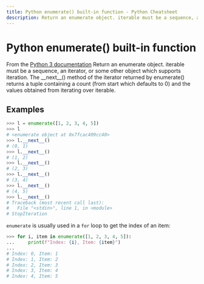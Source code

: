 ```yaml
---
title: Python enumerate() built-in function - Python Cheatsheet
description: Return an enumerate object. iterable must be a sequence, an iterator, or some other object which supports iteration. The __next__() method of the iterator returned by enumerate() returns a tuple containing a count (from start which defaults to 0) and the values obtained from iterating over iterable.
---
```


<base-title :title="frontmatter.title" :description="frontmatter.description">

# Python enumerate() built-in function

</base-title>

<base-disclaimer>
  <base-disclaimer-title>
    From the <a target="_blank" href="https://docs.python.org/3/library/functions.html#enumerate">Python 3 documentation</a>
  </base-disclaimer-title>
  <base-disclaimer-content>
   Return an enumerate object. iterable must be a sequence, an iterator, or some other object which supports iteration. The __next__() method of the iterator returned by enumerate() returns a tuple containing a count (from start which defaults to 0) and the values obtained from iterating over iterable.
  </base-disclaimer-content>
</base-disclaimer>

## Examples

```python
>>> l = enumerate([1, 2, 3, 4, 5])
>>> l
# <enumerate object at 0x7fcac409cc40>
>>> l.__next__()
# (0, 1)
>>> l.__next__()
# (1, 2)
>>> l.__next__()
# (2, 3)
>>> l.__next__()
# (3, 4)
>>> l.__next__()
# (4, 5)
>>> l.__next__()
# Traceback (most recent call last):
#   File "<stdin>", line 1, in <module>
# StopIteration
```

`enumerate` is usually used in a `for` loop to get the index of an item:

```python
>>> for i, item in enumerate([1, 2, 3, 4, 5]):
...     print(f"Index: {i}, Item: {item}")
...
# Index: 0, Item: 1
# Index: 1, Item: 2
# Index: 2, Item: 3
# Index: 3, Item: 4
# Index: 4, Item: 5
```
